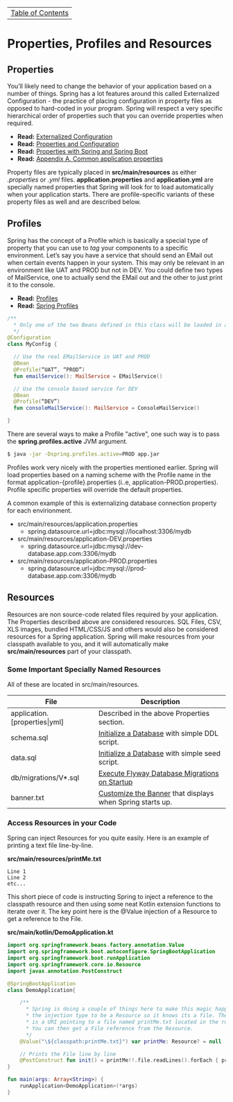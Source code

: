 <table><tr><td><a href="https://github.com/JahnelGroup/journey-through-spring">Table of Contents</a></td></tr></table>

Properties, Profiles and Resources
======

## Properties
You’ll likely need to change the behavior of your application based on a number of things. Spring has a lot features around this called Externalized Configuration - the practice of placing configuration in property files as opposed to hard-coded in your program. Spring will respect a very specific hierarchical order of properties such that you can override properties when required.  

* **Read:** [Externalized Configuration](https://docs.spring.io/spring-boot/docs/current/reference/html/boot-features-external-config.html)
* **Read:** [Properties and Configuration](https://docs.spring.io/spring-boot/docs/current/reference/html/howto-properties-and-configuration.html)
* **Read:** [Properties with Spring and Spring Boot](http://www.baeldung.com/properties-with-spring)
* **Read:** [Appendix A. Common application properties](https://docs.spring.io/spring-boot/docs/current/reference/html/common-application-properties.html)

Property files are typically placed in **src/main/resources** as either *.properties* or *.yml* files. **application.properties** and **application.yml** are specially named properties that Spring will look for to load automatically when your application starts. There are profile-specific variants of these property files as well and are described below. 

## Profiles
Spring has the concept of a Profile which is basically a special type of property that you can use to *tag* your components to a specific environment. Let’s say you have a service that should send an EMail out when certain events happen in your system. This may only be relevant in an environment like UAT and PROD but not in DEV. You could define two types of MailService, one to actually send the EMail out and the other to just print it to the console.

* **Read:** [Profiles](https://docs.spring.io/spring-boot/docs/current/reference/html/boot-features-profiles.html)
* **Read:** [Spring Profiles](http://www.baeldung.com/spring-profiles)

```kotlin
/** 
  * Only one of the two Beans defined in this class will be loaded in any given environment. 
  */ 
@Configuration
class MyConfig {

  // Use the real EMailService in UAT and PROD
  @Bean
  @Profile(“UAT”, “PROD”)
  fun emailService(): MailService = EMailService()

  // Use the console based service for DEV
  @Bean
  @Profile(“DEV”)
  fun consoleMailService(): MailService = ConsoleMailService()

}
```

There are several ways to make a Profile "active", one such way is to pass the **spring.profiles.active** JVM argument.

```bash
$ java -jar -Dspring.profiles.active=PROD app.jar
```

Profiles work very nicely with the properties mentioned earlier. Spring will load properties based on a naming scheme with the Profile name in the format application-{profile}.properties (i..e, application-PROD.properties). Profile specific properties will override the default properties. 

A common example of this is externalizing database connection property for each envirionment.

* src/main/resources/application.properties
  * spring.datasource.url=jdbc:mysql://localhost:3306/mydb
* src/main/resources/application-DEV.properties
  * spring.datasource.url=jdbc:mysql://dev-database.app.com:3306/mydb
* src/main/resources/application-PROD.properties
  * spring.datasource.url=jdbc:mysql://prod-database.app.com:3306/mydb
  
## Resources
Resources are non source-code related files required by your application. The Properties described above are considered resources. SQL Files, CSV, XLS images, bundled HTML/CSS/JS and others would also be considered resources for a Spring application. Spring will make resources from your classpath available to you, and it will automatically make **src/main/resources** part of your classpath. 

### Some Important Specially Named Resources
All of these are located in src/main/resources.

| File                          | Description          |
| ----------------------------- | -------------------- |
| application.\[properties\|yml] | Described in the above Properties section. |
| schema.sql                    | [Initialize a Database](https://docs.spring.io/spring-boot/docs/current/reference/htmlsingle/#howto-initialize-a-database-using-spring-jdbc) with simple DDL script. |
| data.sql                      | [Initialize a Database](https://docs.spring.io/spring-boot/docs/current/reference/htmlsingle/#howto-initialize-a-database-using-spring-jdbc) with simple seed script. |
| db/migrations/V*.sql          | [Execute Flyway Database Migrations on Startup](https://docs.spring.io/spring-boot/docs/current/reference/htmlsingle/#howto-execute-flyway-database-migrations-on-startup) |
| banner.txt                    | [Customize the Banner](https://docs.spring.io/spring-boot/docs/current/reference/htmlsingle/#boot-features-banner) that displays when Spring starts up. | 

### Access Resources in your Code
Spring can inject Resources for you quite easily. Here is an example of printing a text file line-by-line.

**src/main/resources/printMe.txt**
```text
Line 1
Line 2
etc...
```

This short piece of code is instructing Spring to inject a reference to the classpath resource and then using some neat Kotlin extension functions to iterate over it. The key point here is the @Value injection of a Resource to get a reference to the File. 

**src/main/kotlin/DemoApplication.kt**
```kotlin
import org.springframework.beans.factory.annotation.Value
import org.springframework.boot.autoconfigure.SpringBootApplication
import org.springframework.boot.runApplication
import org.springframework.core.io.Resource
import javax.annotation.PostConstruct

@SpringBootApplication
class DemoApplication{

    /**
      * Spring is doing a couple of things here to make this magic happen. It detects
      * the injection type to be a Resource so it knows its a file. The @Value annotation
      * is a URI pointing to a file named printMe.txt located in the root of the classpath.
      * You can then get a File reference from the Resource.      
      */
    @Value("\${classpath:printMe.txt}") var printMe: Resource? = null

    // Prints the File line by line
    @PostConstruct fun init() = printMe!!.file.readLines().forEach { println(it) }
}

fun main(args: Array<String>) {
    runApplication<DemoApplication>(*args)
}
```
